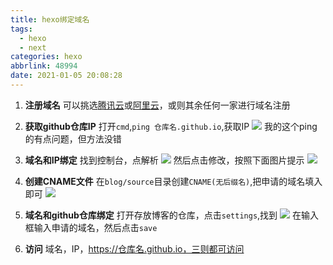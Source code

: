 ```yaml
---
title: hexo绑定域名
tags:
  - hexo
  - next
categories: hexo
abbrlink: 48994
date: 2021-01-05 20:08:28
---
```

1. **注册域名**
可以挑选[腾讯云](https://cloud.tencent.com/)或[阿里云](https://www.aliyun.com/)，或则其余任何一家进行域名注册

2. **获取github仓库IP**
打开`cmd`,`ping 仓库名.github.io`,获取IP
![](https://myforpicgo.oss-cn-beijing.aliyuncs.com/image/20210105215709.png)
我的这个ping的有点问题，但方法没错
3. **域名和IP绑定**
找到控制台，点解析
![](https://myforpicgo.oss-cn-beijing.aliyuncs.com/image/20210105220220.png)
然后点击修改，按照下面图片提示
![](https://myforpicgo.oss-cn-beijing.aliyuncs.com/image/20210105220540.png)
4. **创建CNAME文件**
在`blog/source`目录创建`CNAME(无后缀名)`,把申请的域名填入即可
![](https://myforpicgo.oss-cn-beijing.aliyuncs.com/image/20210105215242.png)
5. **域名和github仓库绑定**
打开存放博客的仓库，点击`settings`,找到
![](https://myforpicgo.oss-cn-beijing.aliyuncs.com/image/20210105214939.png)
在输入框输入申请的域名，然后点击`save`
6. **访问**
域名，IP，https://仓库名.github.io，三则都可访问